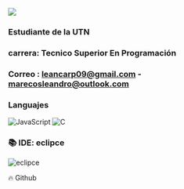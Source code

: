 <!---
LeanIsaac/LeanIsaac is a ✨ special ✨ repository because its `README.md` (this file) appears on your GitHub profile.
You can click the Preview link to take a look at your changes.
<p align='center'>
    <img src="https://media.giphy.com/media/3o7520JM4Eah9ntP2g/giphy.gif">
</p>
--->

![](https://www.cursosenvideos.com/wp-content/uploads/2020/11/1_OF0xEMkWBv-69zvmNs6RDQ.gif)

### Estudiante de la UTN

### carrera: Tecnico Superior En Programación

### Correo : leancarp09@gmail.com - marecosleandro@outlook.com

### Languajes

![JavaScript](https://img.shields.io/badge/-JavaScript-000?&logo=JavaScript)
![C](https://img.shields.io/badge/-C-000?&logo=C)


### 📚 IDE: eclipce
![eclipce](https://javadesde0.com/wp-content/uploads/icono-eclipse-java-ide.png)


🔥 Github


